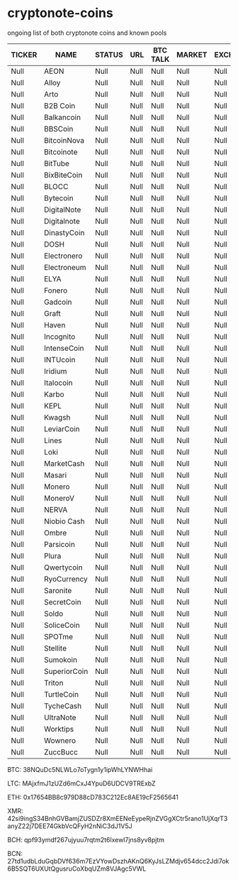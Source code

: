 # cryptonote-coins
ongoing list of both cryptonote coins and known pools

|  **TICKER** | **NAME** | **STATUS** | **URL** | **BTC TALK** | **MARKET** | **EXCHANGE** | **WALLET** | **BLOCK** | **ALGO** | **POOL A** | **POOL B** | **SCRIPT** | **WHITEPAPER** |
|  ------ | ------ | ------ | ------ | ------ | ------ | ------ | ------ | ------ | ------ | ------ | ------ | ------ | ------ |
|  Null | AEON | Null | Null | Null | Null | Null | Null | Null | Null | Null | Null | Null | Null |
|  Null | Alloy | Null | Null | Null | Null | Null | Null | Null | Null | Null | Null | Null | Null |
|  Null | Arto | Null | Null | Null | Null | Null | Null | Null | Null | Null | Null | Null | Null |
|  Null | B2B Coin | Null | Null | Null | Null | Null | Null | Null | Null | Null | Null | Null | Null |
|  Null | Balkancoin | Null | Null | Null | Null | Null | Null | Null | Null | Null | Null | Null | Null |
|  Null | BBSCoin | Null | Null | Null | Null | Null | Null | Null | Null | Null | Null | Null | Null |
|  Null | BitcoinNova | Null | Null | Null | Null | Null | Null | Null | Null | Null | Null | Null | Null |
|  Null | Bitcoinote | Null | Null | Null | Null | Null | Null | Null | Null | Null | Null | Null | Null |
|  Null | BitTube | Null | Null | Null | Null | Null | Null | Null | Null | Null | Null | Null | Null |
|  Null | BixBiteCoin | Null | Null | Null | Null | Null | Null | Null | Null | Null | Null | Null | Null |
|  Null | BLOCC | Null | Null | Null | Null | Null | Null | Null | Null | Null | Null | Null | Null |
|  Null | Bytecoin | Null | Null | Null | Null | Null | Null | Null | Null | Null | Null | Null | Null |
|  Null | DigitalNote | Null | Null | Null | Null | Null | Null | Null | Null | Null | Null | Null | Null |
|  Null | Digitalnote | Null | Null | Null | Null | Null | Null | Null | Null | Null | Null | Null | Null |
|  Null | DinastyCoin | Null | Null | Null | Null | Null | Null | Null | Null | Null | Null | Null | Null |
|  Null | DOSH | Null | Null | Null | Null | Null | Null | Null | Null | Null | Null | Null | Null |
|  Null | Electronero | Null | Null | Null | Null | Null | Null | Null | Null | Null | Null | Null | Null |
|  Null | Electroneum | Null | Null | Null | Null | Null | Null | Null | Null | Null | Null | Null | Null |
|  Null | ELYA | Null | Null | Null | Null | Null | Null | Null | Null | Null | Null | Null | Null |
|  Null | Fonero | Null | Null | Null | Null | Null | Null | Null | Null | Null | Null | Null | Null |
|  Null | Gadcoin | Null | Null | Null | Null | Null | Null | Null | Null | Null | Null | Null | Null |
|  Null | Graft | Null | Null | Null | Null | Null | Null | Null | Null | Null | Null | Null | Null |
|  Null | Haven | Null | Null | Null | Null | Null | Null | Null | Null | Null | Null | Null | Null |
|  Null | Incognito | Null | Null | Null | Null | Null | Null | Null | Null | Null | Null | Null | Null |
|  Null | IntenseCoin | Null | Null | Null | Null | Null | Null | Null | Null | Null | Null | Null | Null |
|  Null | INTUcoin | Null | Null | Null | Null | Null | Null | Null | Null | Null | Null | Null | Null |
|  Null | Iridium | Null | Null | Null | Null | Null | Null | Null | Null | Null | Null | Null | Null |
|  Null | Italocoin | Null | Null | Null | Null | Null | Null | Null | Null | Null | Null | Null | Null |
|  Null | Karbo | Null | Null | Null | Null | Null | Null | Null | Null | Null | Null | Null | Null |
|  Null | KEPL | Null | Null | Null | Null | Null | Null | Null | Null | Null | Null | Null | Null |
|  Null | Kwagsh | Null | Null | Null | Null | Null | Null | Null | Null | Null | Null | Null | Null |
|  Null | LeviarCoin | Null | Null | Null | Null | Null | Null | Null | Null | Null | Null | Null | Null |
|  Null | Lines | Null | Null | Null | Null | Null | Null | Null | Null | Null | Null | Null | Null |
|  Null | Loki | Null | Null | Null | Null | Null | Null | Null | Null | Null | Null | Null | Null |
|  Null | MarketCash | Null | Null | Null | Null | Null | Null | Null | Null | Null | Null | Null | Null |
|  Null | Masari | Null | Null | Null | Null | Null | Null | Null | Null | Null | Null | Null | Null |
|  Null | Monero | Null | Null | Null | Null | Null | Null | Null | Null | Null | Null | Null | Null |
|  Null | MoneroV | Null | Null | Null | Null | Null | Null | Null | Null | Null | Null | Null | Null |
|  Null | NERVA | Null | Null | Null | Null | Null | Null | Null | Null | Null | Null | Null | Null |
|  Null | Niobio Cash | Null | Null | Null | Null | Null | Null | Null | Null | Null | Null | Null | Null |
|  Null | Ombre | Null | Null | Null | Null | Null | Null | Null | Null | Null | Null | Null | Null |
|  Null | Parsicoin | Null | Null | Null | Null | Null | Null | Null | Null | Null | Null | Null | Null |
|  Null | Plura | Null | Null | Null | Null | Null | Null | Null | Null | Null | Null | Null | Null |
|  Null | Qwertycoin | Null | Null | Null | Null | Null | Null | Null | Null | Null | Null | Null | Null |
|  Null | RyoCurrency | Null | Null | Null | Null | Null | Null | Null | Null | Null | Null | Null | Null |
|  Null | Saronite | Null | Null | Null | Null | Null | Null | Null | Null | Null | Null | Null | Null |
|  Null | SecretCoin | Null | Null | Null | Null | Null | Null | Null | Null | Null | Null | Null | Null |
|  Null | Soldo | Null | Null | Null | Null | Null | Null | Null | Null | Null | Null | Null | Null |
|  Null | SoliceCoin | Null | Null | Null | Null | Null | Null | Null | Null | Null | Null | Null | Null |
|  Null | SPOTme | Null | Null | Null | Null | Null | Null | Null | Null | Null | Null | Null | Null |
|  Null | Stellite | Null | Null | Null | Null | Null | Null | Null | Null | Null | Null | Null | Null |
|  Null | Sumokoin | Null | Null | Null | Null | Null | Null | Null | Null | Null | Null | Null | Null |
|  Null | SuperiorCoin | Null | Null | Null | Null | Null | Null | Null | Null | Null | Null | Null | Null |
|  Null | Triton | Null | Null | Null | Null | Null | Null | Null | Null | Null | Null | Null | Null |
|  Null | TurtleCoin | Null | Null | Null | Null | Null | Null | Null | Null | Null | Null | Null | Null |
|  Null | TycheCash | Null | Null | Null | Null | Null | Null | Null | Null | Null | Null | Null | Null |
|  Null | UltraNote | Null | Null | Null | Null | Null | Null | Null | Null | Null | Null | Null | Null |
|  Null | Worktips | Null | Null | Null | Null | Null | Null | Null | Null | Null | Null | Null | Null |
|  Null | Wownero | Null | Null | Null | Null | Null | Null | Null | Null | Null | Null | Null | Null |
|  Null | ZuccBucc | Null | Null | Null | Null | Null | Null | Null | Null | Null | Null | Null | Null |


BTC: 38NQuDc5NLWLo7oTygn1y1ipWhLYNWHhai

LTC: MAjxfmJ1zUZd6mCxJ4YpuD6UDCV9TRExbZ

ETH: 0x17654BB8c979D88cD783C212Ec8AE19cF2565641

XMR: 42si9ingS34BnhGVBamjZUSDZr8XmEENeEypeRjnZVGgXCtr5rano1UjXqrT3anyZ22j7DEE74GkbVcQFyH2nNiC3dJ1V5J

BCH: qpf93ymdf267ujyuu7rqtm2t6lxewl7jns8yv8pjtm

BCN: 27td1udbLduGqbDVf636m7EzVYowDszhAKnQ6KyJsLZMdjv654dcc2Jdi7ok6B5SQT6UXUtQgusruCoXbqUZm8VJAgc5VWL
